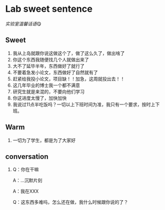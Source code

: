 # Lab sweet sentence

*实验室温馨话语*😋

## Sweet

1. 我从上岛就跟你说这做这个了，做了这么久了，做出啥了
2. 你这个东西我随便找几个人就做出来了
3. 大不了延毕半年，东西做好了就行了
4. 不要着急发小论文，东西做好了自然就有了
5. 赶紧给我投小论文，项目缺！！加急，这周就投出去！！
6. 这几年毕业的博士我一个都不满意
7. 研究生就是来混的，不要向他们学习
8. 你这进度太慢了，加快加快
9. 我说过11点半吃饭吗？一切以上下班时间为准，我只有一个要求，按时上下班。

## Warm

1. 一切为了学生，都是为了大家好

## conversation

1. Q：你在干嘛

   A：...沉默片刻

   A：我在XXX

   Q：这东西多难吗，怎么还在做，我什么时候跟你说的了？